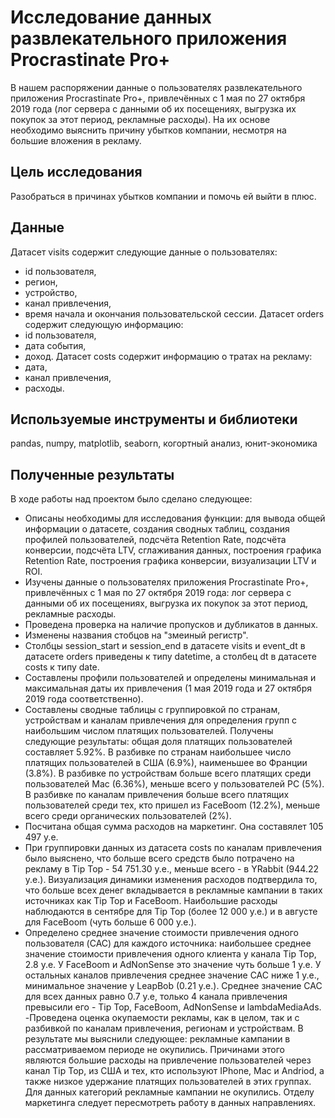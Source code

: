 # Исследование данных развлекательного приложения Procrastinate Pro+
В нашем распоряжении данные о пользователях развлекательного приложения Procrastinate Pro+, привлечённых с 1 мая по 27 октября 2019 года (лог сервера с данными об их посещениях, выгрузка их покупок за этот период, рекламные расходы). На их основе необходимо выяснить причину убытков компании, несмотря на большие вложения в рекламу.
## Цель исследования 
Разобраться в причинах убытков компании и помочь ей выйти в плюс.
## Данные
Датасет visits содержит следующие данные о пользователях:
- id пользователя,
- регион,
- устройство,
- канал привлечения,
- время начала и окончания пользовательской сессии.
Датасет orders содержит следующую информацию:
- id пользователя,
- дата события,
- доход.
Датасет costs содержит информацию о тратах на рекламу:
- дата,
- канал привлечения,
- расходы.
## Используемые инструменты и библиотеки
pandas, numpy, matplotlib, seaborn, когортный анализ, юнит-экономика
## Полученные результаты 
В ходе работы над проектом было сделано следующее:
- Описаны необходимы для исследования функции: для вывода общей информации о датасете, создания сводных таблиц, создания профилей пользователей, подсчёта Retention Rate, подсчёта конверсии, подсчёта LTV, сглаживания данных, построения графика Retention Rate, построения графика конверсии, визуализации LTV и ROI.
- Изучены данные о пользователях приложения Procrastinate Pro+, привлечённых с 1 мая по 27 октября 2019 года: лог сервера с данными об их посещениях, выгрузка их покупок за этот период, рекламные расходы.
- Проведена проверка на наличие пропусков и дубликатов в данных.
- Изменены названия стобцов на "змеиный регистр".
- Столбцы session_start и session_end в датасете visits и event_dt в датасете orders приведены к типу datetime, а столбец dt в датасете costs к типу date.
- Составлены профили пользователей и определены минимальная и максимальная даты их привлечения (1 мая 2019 года и 27 октября 2019 года соответственно).
- Составлены сводные таблицы с группировкой по странам, устройствам и каналам привлечения для определения групп с наибольшим числом платящих пользователей. Получены следующие результаты: общая доля платящих пользователей составляет 5.92%. В разбивке по странам наибольшее число платящих пользователей в США (6.9%), наименьшее во Франции (3.8%). В разбивке по устройствам больше всего платящих среди пользователей Mac (6.36%), меньше всего у пользователей PC (5%). В разбивке по каналам привлечения больше всего платящих пользователей среди тех, кто пришел из FaceBoom (12.2%), меньше всего среди органических пользователей (2%).
- Посчитана общая сумма расходов на маркетинг. Она составялет 105 497 у.е.
- При группировки данных из датасета costs по каналам привлечения было выяснено, что больше всего средств было потрачено на рекламу в Tip Top - 54 751.30 у.е., меньше всего - в YRabbit (944.22 у.е.). Визуализация динамики изменения расходов подтвердила то, что больше всех денег вкладывается в рекламные кампании в таких источниках как Tip Top и FaceBoom. Наибольшие расходы наблюдаются в сентябре для Tip Top (более 12 000 у.е.) и в августе для FaceBoom (чуть больше 6 000 у.е.).
- Определено среднее значение стоимости привлечения одного пользователя (CAC) для каждого источника: наибольшее среднее значение стоимости привлечения одного клиента у канала Tip Top, 2.8 у.е. У FaceBoom и AdNonSense это значение чуть больше 1 у.е. У остальных каналов привлечения среднее значение CAC ниже 1 у.е., минимальное значение у LeapBob (0.21 у.е.). Среднее значение CAC для всех данных равно 0.7 у.е, только 4 канала привлечения превысили его - Tip Top, FaceBoom, AdNonSense и lambdaMediaAds.
-Проведена оценка окупаемости рекламы, как в целом, так и с разбивкой по каналам привлечения, регионам и устройствам. В результате мы выяснили следующее: рекламные кампании в рассматриваемом периоде не окупились. Причинами этого являются большие расходы на привлечение пользователей через канал Tip Top, из США и тех, кто используют IPhone, Mac и Andriod, а также низкое удержание платящих пользователей в этих группах. Для данных категорий рекламные кампании не окупились. Отделу маркетинга следует пересмотреть работу в данных направлениях.
